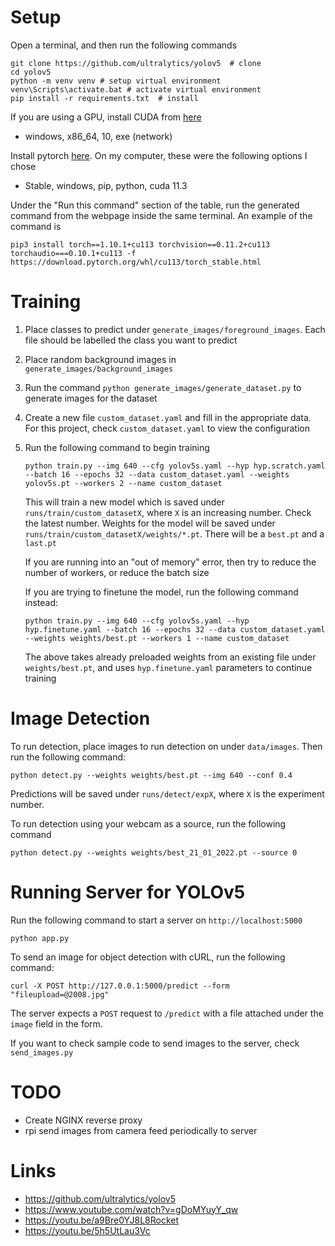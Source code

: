 # Setup

Open a terminal, and then run the following commands

```
git clone https://github.com/ultralytics/yolov5  # clone
cd yolov5
python -m venv venv # setup virtual environment
venv\Scripts\activate.bat # activate virtual environment
pip install -r requirements.txt  # install
```

If you are using a GPU, install CUDA from [here](https://developer.nvidia.com/cuda-downloads?target_os=Windows&target_arch=x86_64&target_version=10&target_type=exe_network)
- windows, x86_64, 10, exe (network)

Install pytorch [here](https://pytorch.org/get-started/locally/). On my computer, these were the following options I chose
- Stable, windows, pip, python, cuda 11.3

Under the "Run this command" section of the table, run the generated command from the webpage inside the same terminal. An example of the command is

```
pip3 install torch==1.10.1+cu113 torchvision==0.11.2+cu113 torchaudio===0.10.1+cu113 -f https://download.pytorch.org/whl/cu113/torch_stable.html
```

# Training

1. Place classes to predict under `generate_images/foreground_images`. Each file should be labelled the class you want to predict
2. Place random background images in `generate_images/background_images`
3. Run the command `python generate_images/generate_dataset.py` to generate images for the dataset
4. Create a new file `custom_dataset.yaml` and fill in the appropriate data. For this project, check `custom_dataset.yaml` to view the configuration
5. Run the following command to begin training

    ```
    python train.py --img 640 --cfg yolov5s.yaml --hyp hyp.scratch.yaml --batch 16 --epochs 32 --data custom_dataset.yaml --weights yolov5s.pt --workers 2 --name custom_dataset
    ```

    This will train a new model which is saved under `runs/train/custom_datasetX`, where `X` is an increasing number. Check the latest number. Weights for the model will be saved under `runs/train/custom_datasetX/weights/*.pt`. There will be a `best.pt` and a `last.pt`

    If you are running into an "out of memory" error, then try to reduce the number of workers, or reduce the batch size

    If you are trying to finetune the model, run the following command instead:

    ```
    python train.py --img 640 --cfg yolov5s.yaml --hyp hyp.finetune.yaml --batch 16 --epochs 32 --data custom_dataset.yaml --weights weights/best.pt --workers 1 --name custom_dataset
    ```

    The above takes already preloaded weights from an existing file under `weights/best.pt`, and uses `hyp.finetune.yaml` parameters to continue training

# Image Detection

To run detection, place images to run detection on under `data/images`. Then run the following command:  

```
python detect.py --weights weights/best.pt --img 640 --conf 0.4
```

Predictions will be saved under `runs/detect/expX`, where `X` is the experiment number.

To run detection using your webcam as a source, run the following command

```
python detect.py --weights weights/best_21_01_2022.pt --source 0
``` 

# Running Server for YOLOv5

Run the following command to start a server on `http://localhost:5000`

```
python app.py
```

To send an image for object detection with cURL, run the following command:

```
curl -X POST http://127.0.0.1:5000/predict --form "fileupload=@2008.jpg"
```

The server expects a `POST` request to `/predict` with a file attached under the `image` field in the form.

If you want to check sample code to send images to the server, check `send_images.py`

# TODO

- Create NGINX reverse proxy
- rpi send images from camera feed periodically to server

# Links

- https://github.com/ultralytics/yolov5
- https://www.youtube.com/watch?v=gDoMYuyY_qw
- https://youtu.be/a9Bre0YJ8L8Rocket
- https://youtu.be/5h5UtLau3Vc